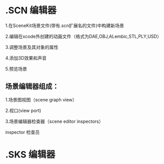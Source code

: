 
# .SCN 编辑器

1.在SceneKit场景文件(带有.scn扩展名的文件)中构建新场景

2.编辑在xcode外创建的动画文件（格式为DAE,OBJ,ALembic,STL,PLY,USD）

3.调整场景及其对象的属性

4.添加3D效果和声音

5.预览场景


## 场景编辑器组成：


1.场景图视图（scene graph view）


2.视口(view port)


3.场景编辑器检查器（scene editor inspectors）



inspector 检查员





# .SKS 编辑器


